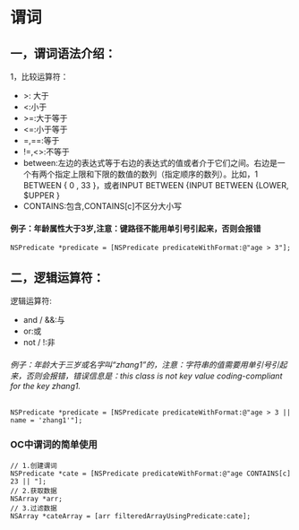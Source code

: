 # 谓词

## 一，谓词语法介绍：

1，比较运算符：

- \>: 大于
- <:小于
- \>=:大于等于
- <=:小于等于
- =,==:等于
- !=,<>:不等于
- between:左边的表达式等于右边的表达式的值或者介于它们之间。右边是一个有两个指定上限和下限的数值的数列（指定顺序的数列）。比如，1 BETWEEN { 0 , 33 }，或者INPUT BETWEEN {INPUT BETWEEN {LOWER, $UPPER }
- CONTAINS:包含,CONTAINS[c]不区分大小写

#### 例子：年龄属性大于3岁,注意：键路径不能用单引号引起来，否则会报错

```
NSPredicate *predicate = [NSPredicate predicateWithFormat:@"age > 3"];
```

## 二，逻辑运算符：

逻辑运算符:

- and / &&:与
- or:或
- not / !:非

###### 例子：年龄大于三岁或名字叫“zhang1”的，注意：字符串的值需要用单引号引起来，否则会报错，错误信息是：this class is not key value coding-compliant for the key zhang1.

```
NSPredicate *predicate = [NSPredicate predicateWithFormat:@"age > 3 || name = 'zhang1'"];
```

### OC中谓词的简单使用

```
// 1.创建谓词
NSPredicate *cate = [NSPredicate predicateWithFormat:@"age CONTAINS[c] 23 || "];
// 2.获取数据
NSArray *arr;
// 3.过滤数据
NSArray *cateArray = [arr filteredArrayUsingPredicate:cate];
```